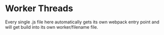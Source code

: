 # Worker Threads

Every single .js file here automatically gets its own webpack entry point and
will get build into its own worker/filename file.
